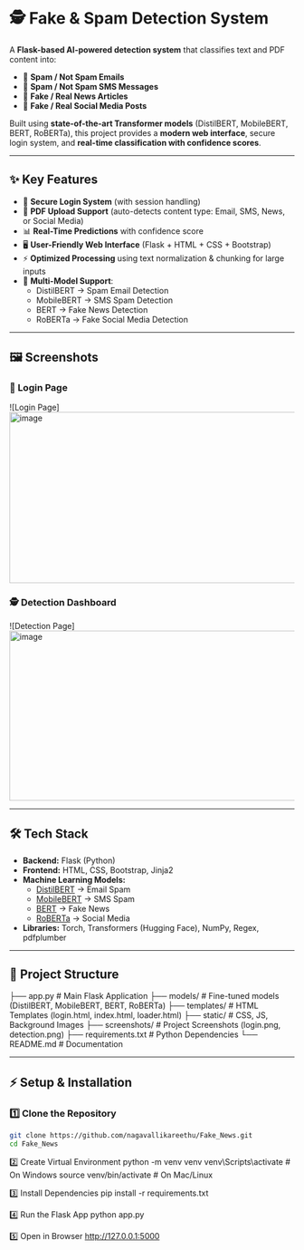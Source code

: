 # 🕵️ Fake & Spam Detection System  

A **Flask-based AI-powered detection system** that classifies text and PDF content into:  
- 📧 **Spam / Not Spam Emails**  
- 📱 **Spam / Not Spam SMS Messages**  
- 📰 **Fake / Real News Articles**  
- 💬 **Fake / Real Social Media Posts**  

Built using **state-of-the-art Transformer models** (DistilBERT, MobileBERT, BERT, RoBERTa), this project provides a **modern web interface**, secure login system, and **real-time classification with confidence scores**.  

---

## ✨ Key Features  

- 🔐 **Secure Login System** (with session handling)  
- 📂 **PDF Upload Support** (auto-detects content type: Email, SMS, News, or Social Media)  
- 📊 **Real-Time Predictions** with confidence score  
- 🖥️ **User-Friendly Web Interface** (Flask + HTML + CSS + Bootstrap)  
- ⚡ **Optimized Processing** using text normalization & chunking for large inputs  
- 📡 **Multi-Model Support**:  
  - DistilBERT → Spam Email Detection  
  - MobileBERT → SMS Spam Detection  
  - BERT → Fake News Detection  
  - RoBERTa → Fake Social Media Detection  

---

## 🖼️ Screenshots  

### 🔐 Login Page  
![Login Page]<img width="615" height="302" alt="image" src="https://github.com/user-attachments/assets/47efb129-d0f2-4b71-a7ab-c1b446ec431a" />


### 🕵️ Detection Dashboard  
![Detection Page]<img width="615" height="300" alt="image" src="https://github.com/user-attachments/assets/2157c245-003a-4efd-9f12-90a8eb97702e" />
 

---

## 🛠️ Tech Stack  

- **Backend:** Flask (Python)  
- **Frontend:** HTML, CSS, Bootstrap, Jinja2  
- **Machine Learning Models:**  
  - [DistilBERT](https://huggingface.co/distilbert-base-uncased) → Email Spam  
  - [MobileBERT](https://huggingface.co/google/mobilebert-uncased) → SMS Spam  
  - [BERT](https://huggingface.co/bert-base-uncased) → Fake News  
  - [RoBERTa](https://huggingface.co/roberta-base) → Social Media  
- **Libraries:** Torch, Transformers (Hugging Face), NumPy, Regex, pdfplumber  

---

## 📂 Project Structure  

├── app.py # Main Flask Application
├── models/ # Fine-tuned models (DistilBERT, MobileBERT, BERT, RoBERTa)
├── templates/ # HTML Templates (login.html, index.html, loader.html)
├── static/ # CSS, JS, Background Images
├── screenshots/ # Project Screenshots (login.png, detection.png)
├── requirements.txt # Python Dependencies
└── README.md # Documentation


---

## ⚡ Setup & Installation  

### 1️⃣ Clone the Repository  
```bash
git clone https://github.com/nagavallikareethu/Fake_News.git
cd Fake_News
```

2️⃣ Create Virtual Environment
python -m venv venv
venv\Scripts\activate      # On Windows
source venv/bin/activate   # On Mac/Linux

3️⃣ Install Dependencies
pip install -r requirements.txt

4️⃣ Run the Flask App
python app.py

5️⃣ Open in Browser
http://127.0.0.1:5000


